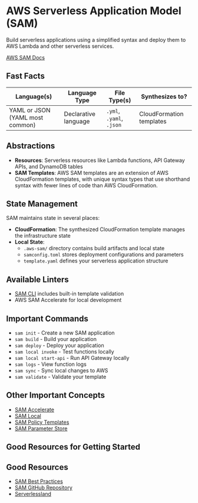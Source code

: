 # AWS Serverless Application Model (SAM)

Build serverless applications using a simplified syntax and deploy them to AWS Lambda and other serverless services.

[AWS SAM Docs](https://docs.aws.amazon.com/serverless-application-model/)

## Fast Facts

| Language(s)   | Language Type | File Type(s) | Synthesizes to?                         |
|--------------|-------------|------------------|----------------------|
| YAML or JSON (YAML most common) | Declarative language | `.yml`, `.yaml`, `.json` | CloudFormation templates |

## Abstractions

- **Resources**: Serverless resources like Lambda functions, API Gateway APIs, and DynamoDB tables
- **SAM Templates**: AWS SAM templates are an extension of AWS CloudFormation templates, with unique syntax types that use shorthand syntax with fewer lines of code than AWS CloudFormation.

## State Management

SAM maintains state in several places:

- **CloudFormation**: The synthesized CloudFormation template manages the infrastructure state
- **Local State**: 
  - `.aws-sam/` directory contains build artifacts and local state
  - `samconfig.toml` stores deployment configurations and parameters
  - `template.yaml` defines your serverless application structure

## Available Linters

- [SAM CLI](https://docs.aws.amazon.com/serverless-application-model/latest/developerguide/serverless-sam-cli-install.html) includes built-in template validation
- AWS SAM Accelerate for local development

## Important Commands

- `sam init` - Create a new SAM application
- `sam build` - Build your application
- `sam deploy` - Deploy your application
- `sam local invoke` - Test functions locally
- `sam local start-api` - Run API Gateway locally
- `sam logs` - View function logs
- `sam sync` - Sync local changes to AWS
- `sam validate` - Validate your template

## Other Important Concepts

- [SAM Accelerate](https://docs.aws.amazon.com/serverless-application-model/latest/developerguide/serverless-sam-cli-accelerate.html)
- [SAM Local](https://docs.aws.amazon.com/serverless-application-model/latest/developerguide/serverless-sam-cli-using-sam-local.html)
- [SAM Policy Templates](https://docs.aws.amazon.com/serverless-application-model/latest/developerguide/serverless-policy-templates.html)
- [SAM Parameter Store](https://docs.aws.amazon.com/serverless-application-model/latest/developerguide/serverless-sam-cli-using-parameter-store.html)

## Good Resources for Getting Started

## Good Resources

- [SAM Best Practices](https://docs.aws.amazon.com/serverless-application-model/latest/developerguide/serverless-best-practices.html)
- [SAM GitHub Repository](https://github.com/aws/aws-sam-cli)
- [Serverlessland](https://serverlessland.com/patterns?framework=AWS+SAM)
